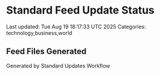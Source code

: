 # Standard Feed Update Status
Last updated: Tue Aug 19 18:17:33 UTC 2025
Categories: technology,business,world

## Feed Files Generated

Generated by Standard Updates Workflow
